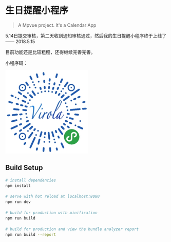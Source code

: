 # 生日提醒小程序

> A Mpvue project. It's a Calendar App

5.14日提交审核，第二天收到通知审核通过，然后我的生日提醒小程序终于上线了 —— 2018.5.15

目前功能还是比较粗糙，还得继续完善完善。

小程序码：

<img src="mp.jpg">

## Build Setup

``` bash
# install dependencies
npm install

# serve with hot reload at localhost:8080
npm run dev

# build for production with minification
npm run build

# build for production and view the bundle analyzer report
npm run build --report
```

